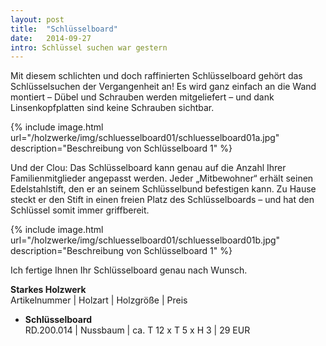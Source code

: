 ```yaml
---
layout: post
title:  "Schlüsselboard"
date:   2014-09-27
intro: Schlüssel suchen war gestern
---
```


Mit diesem schlichten und doch raffinierten Schlüsselboard gehört das Schlüsselsuchen der Vergangenheit an! 
Es wird ganz einfach an die Wand montiert – 
Dübel und Schrauben werden mitgeliefert – 
und dank Linsenkopfplatten sind keine Schrauben sichtbar.  


{% include image.html url="/holzwerke/img/schluesselboard01/schluesselboard01a.jpg" description="Beschreibung von Schlüsselboard 1" %}

Und der Clou: 
Das Schlüsselboard kann genau auf die Anzahl Ihrer Familienmitglieder angepasst werden. 
Jeder „Mitbewohner“ erhält seinen Edelstahlstift, den er an seinem Schlüsselbund befestigen kann. 
Zu Hause steckt er den Stift in einen freien Platz des Schlüsselboards – 
und hat den Schlüssel somit immer griffbereit.

{% include image.html url="/holzwerke/img/schluesselboard01/schluesselboard01b.jpg" description="Beschreibung von Schlüsselboard 1" %}

Ich fertige Ihnen Ihr Schlüsselboard genau nach Wunsch.

**Starkes Holzwerk**   
Artikelnummer \| Holzart \| Holzgröße \| Preis

* **Schlüsselboard**       
	RD.200.014  \| 	Nussbaum \| ca. T 12 x T 5 x H 3 \| 29 EUR

